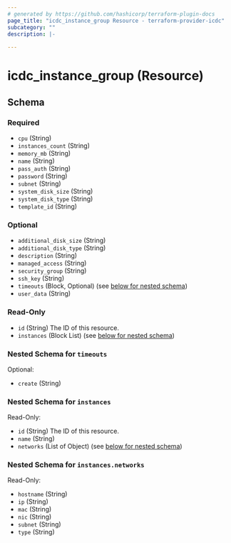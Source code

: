 ```yaml
---
# generated by https://github.com/hashicorp/terraform-plugin-docs
page_title: "icdc_instance_group Resource - terraform-provider-icdc"
subcategory: ""
description: |-
  
---
```


# icdc_instance_group (Resource)





<!-- schema generated by tfplugindocs -->
## Schema

### Required

- `cpu` (String)
- `instances_count` (String)
- `memory_mb` (String)
- `name` (String)
- `pass_auth` (String)
- `password` (String)
- `subnet` (String)
- `system_disk_size` (String)
- `system_disk_type` (String)
- `template_id` (String)

### Optional

- `additional_disk_size` (String)
- `additional_disk_type` (String)
- `description` (String)
- `managed_access` (String)
- `security_group` (String)
- `ssh_key` (String)
- `timeouts` (Block, Optional) (see [below for nested schema](#nestedblock--timeouts))
- `user_data` (String)

### Read-Only

- `id` (String) The ID of this resource.
- `instances` (Block List) (see [below for nested schema](#nestedblock--instances))

<a id="nestedblock--timeouts"></a>
### Nested Schema for `timeouts`

Optional:

- `create` (String)


<a id="nestedblock--instances"></a>
### Nested Schema for `instances`

Read-Only:

- `id` (String) The ID of this resource.
- `name` (String)
- `networks` (List of Object) (see [below for nested schema](#nestedatt--instances--networks))

<a id="nestedatt--instances--networks"></a>
### Nested Schema for `instances.networks`

Read-Only:

- `hostname` (String)
- `ip` (String)
- `mac` (String)
- `nic` (String)
- `subnet` (String)
- `type` (String)
